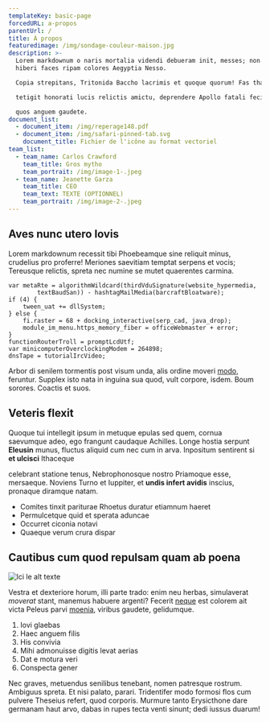 ```yaml
---
templateKey: basic-page
forcedURL: a-propos
parentUrl: /
title: À propos
featuredimage: /img/sondage-couleur-maison.jpg
description: >-
  Lorem markdownum o naris mortalia videndi debueram init, messes; non. Ille
  hiberi faces ripam colores Aegyptia Nesso.

  Copia strepitans, Tritonida Baccho lacrimis et quoque quorum! Fas thalamos

  tetigit honorati lucis relictis amictu, deprendere Apollo fatali fecit, arcum

  quos anguem gaudete.
document_list:
  - document_item: /img/reperage148.pdf
  - document_item: /img/safari-pinned-tab.svg
    document_title: Fichier de l'icône au format vectoriel
team_list:
  - team_name: Carlos Crawford
    team_title: Gros mytho
    team_portrait: /img/image-1-.jpeg
  - team_name: Jeanette Garza
    team_title: CEO
    team_text: TEXTE (OPTIONNEL)
    team_portrait: /img/image-2-.jpeg
---
```

## Aves nunc utero Iovis

Lorem markdownum recessit tibi Phoebeamque sine reliquit minus, crudelius pro
proferre! Meriones saevitiam temptat serpens et vocis; Tereusque relictis,
spreta nec numine se mutet quaerentes carmina.

```
var metaRte = algorithmWildcard(thirdVduSignature(website_hypermedia,
        textBaudSan)) - hashtagMailMedia(barcraftBloatware);
if (4) {
    tween_uat += dllSystem;
} else {
    fi.raster = 68 + docking_interactive(serp_cad, java_drop);
    module_im_menu.https_memory_fiber = officeWebmaster + error;
}
functionRouterTroll = promptLcdUtf;
var minicomputerOverclockingModem = 264898;
dnsTape = tutorialIrcVideo;
```

Arbor di senilem tormentis post visum unda, alis ordine moveri
[modo](http://www.vult.io/), feruntur. Supplex isto nata in inguina sua quod,
vult corpore, isdem. Boum sorores. Coactis et suos.

## Veteris flexit

Quoque tui intellegit ipsum in metuque epulas sed quem, cornua saevumque adeo,
ego frangunt caudaque Achilles. Longe hostia serpunt **Eleusin** munus, fluctus
aliquid cum nec cum in arva. Inpositum sentirent si **et ulcisci** Ithaceque

celebrant statione tenus, Nebrophonosque nostro Priamoque esse, mersaeque.
Noviens Turno et Iuppiter, et **undis infert avidis** inscius, pronaque diramque
natam.

* Comites tinxit pariturae Rhoetus duratur etiamnum haeret
* Permulcetque quid et sperata aduncae
* Occurret ciconia notavi
* Quaeque verum crura dispar

## Cautibus cum quod repulsam quam ab poena

![Ici le alt texte](/img/products-grid2.jpg "Le petit title")

Vestra et dexteriore horum, illi parte trado: enim neu herbas, simulaverat
*moverat* stant, manemus habuere argenti? Fecerit
[neque](http://temporis-chirona.io/etpulsus.html) est colorem ait victa Peleus
parvi [moenia](http://quicum.org/quosolvit), viribus gaudete, gelidumque.

1. Iovi glaebas
2. Haec anguem filis
3. His convivia
4. Mihi admonuisse digitis levat aerias
5. Dat e motura veri
6. Conspecta gener

Nec graves, metuendus senilibus tenebant, nomen patresque rostrum. Ambiguus
spreta. Et nisi palato, parari. Tridentifer modo formosi flos cum pulvere
Theseius refert, quod corporis. Murmure tanto Erysicthone dare germanam haut
arvo, dabas in rupes tecta venti sinunt; dedi iussus duarum!